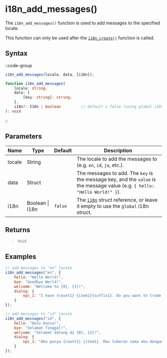 # i18n_add_messages()

The `i18n_add_messages()` function is used to add messages to the specified locale. 

This function can only be used after the [`i18n_create()`](/v1/api-reference/functions/i18n-create) function is called.

## Syntax

::code-group
```js [Usage]
i18n_add_messages(locale, data, [i18n]);
```

```ts [Signature]
function i18n_add_messages(
    locale: string,
    data: { 
        [key: string]: string; 
    },
    i18n?: I18n | boolean         // default = false (using global i18n struct)
): void
```
::

## Parameters

| Name        | Type              | Default      | Description |
|-------------|-------------------|--------------|-------------|
| locale      | String            |              | The locale to add the messages to (e.g. `en`, `id`, `ja`, etc.). |
| data        | Struct            |              | The messages to add. The `key` is the message key, and the `value` is the message value (e.g. `{ hello: "Hello World!" }`). |
| i18n        | Boolean \| I18n | `false`      | The [`i18n`](/v1/api-reference/functions/i18n-create) struct reference, or leave it empty to use the `global` i18n struct. |

## Returns

> `Void`

## Examples

```js [Create Event]
// add messages to "en" locale
i18n_add_messages("en", {
    hello: "Hello World!",
    bye: "Goodbye World!",
    welcome: "Welcome to {0}, {1}!",
    dialog: {
        npc_1: "I have {count1} {item1}{suffix1}. Do you want to trade them with my {count2} bamboos, {name}?"
    }
});

// add messages to "id" locale
i18n_add_messages("id", {
    hello: "Halo Dunia!",
    bye: "Selamat Tinggal!",
    welcome: "Selamat datang di {0}, {1}!",
    dialog: {
        npc_1: "Aku punya {count1} {item1}. Mau tukeran sama aku dengan {count2} bambu, {name}?"
    }
});
```
